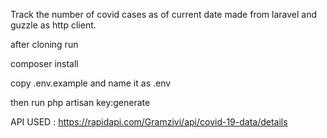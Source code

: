 Track the number of covid cases as of current date made from laravel and guzzle as http client.

after cloning run 

composer install

copy .env.example and name it as .env

then run  php artisan key:generate

API USED : https://rapidapi.com/Gramzivi/api/covid-19-data/details
